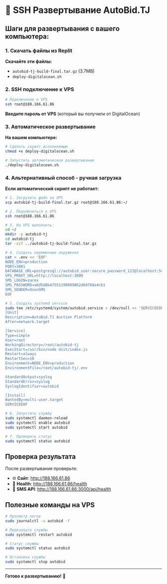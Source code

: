 # 🔑 SSH Развертывание AutoBid.TJ

## Шаги для развертывания с вашего компьютера:

### 1. Скачать файлы из Replit

**Скачайте эти файлы:**
- `autobid-tj-build-final.tar.gz` (3.7MB)
- `deploy-digitalocean.sh` 

### 2. SSH подключение к VPS

```bash
# Подключение к VPS
ssh root@188.166.61.86
```

**Введите пароль от VPS** (который вы получили от DigitalOcean)

### 3. Автоматическое развертывание

**На вашем компьютере:**
```bash
# Сделать скрипт исполняемым
chmod +x deploy-digitalocean.sh

# Запустить автоматическое развертывание
./deploy-digitalocean.sh
```

### 4. Альтернативный способ - ручная загрузка

**Если автоматический скрипт не работает:**

```bash
# 1. Загрузить файл на VPS
scp autobid-tj-build-final.tar.gz root@188.166.61.86:~/

# 2. Подключиться к VPS
ssh root@188.166.61.86

# 3. На VPS выполнить:
cd ~/
mkdir -p autobid-tj
cd autobid-tj
tar -xzf ../autobid-tj-build-final.tar.gz

# 4. Создать переменные окружения
cat > .env << 'EOF'
NODE_ENV=production
PORT=3001
DATABASE_URL=postgresql://autobid_user:secure_password_123@localhost:5432/autobid_db
VPS_PROXY_URL=http://localhost:3000
SMS_LOGIN=zarex
SMS_PASSWORD=a6d5d8b47551199899862d6d768a4cb1
SMS_SENDER=OsonSMS
EOF

# 5. Создать systemd service
sudo tee /etc/systemd/system/autobid.service > /dev/null << 'SERVICEEOF'
[Unit]
Description=AutoBid.TJ Auction Platform
After=network.target

[Service]
Type=simple
User=root
WorkingDirectory=/root/autobid-tj
ExecStart=/usr/bin/node dist/index.js
Restart=always
RestartSec=10
Environment=NODE_ENV=production
EnvironmentFile=/root/autobid-tj/.env

StandardOutput=syslog
StandardError=syslog
SyslogIdentifier=autobid

[Install]
WantedBy=multi-user.target
SERVICEEOF

# 6. Запустить службу
sudo systemctl daemon-reload
sudo systemctl enable autobid
sudo systemctl start autobid

# 7. Проверить статус
sudo systemctl status autobid
```

## Проверка результата

После развертывания проверьте:
- 🌐 **Сайт**: http://188.166.61.86
- 🏥 **Health**: http://188.166.61.86/health
- 📱 **SMS API**: http://188.166.61.86:3000/api/health

## Полезные команды на VPS

```bash
# Просмотр логов
sudo journalctl -u autobid -f

# Перезапуск службы
sudo systemctl restart autobid

# Статус службы  
sudo systemctl status autobid

# Остановка службы
sudo systemctl stop autobid
```

---
**Готово к развертыванию!** 🚀